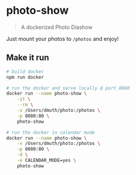 # photo-show

> A dockerized Photo Diashow

Just mount your photos to `/photos` and enjoy!

## Make it run

``` bash
# build docker
npm run docker

# run the docker and serve locally @ port 8080
docker run --name photo-show \
    -it \
    --rm \
    -v /Users/dmuth/photo:/photos \
    -p 8080:80 \
    photo-show

# run the docker in calendar mode
docker run --name photo-show \
    -v /Users/dmuth/photo:/photos \
    -p 8080:80 \
    -d \
    -e CALENDAR_MODE=yes \
    photo-show
```
